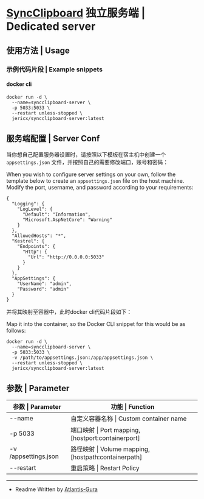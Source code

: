 # [SyncClipboard](https://github.com/Jeric-X/SyncClipboard) 独立服务端 | Dedicated server

## 使用方法 | Usage

### 示例代码片段 | Example snippets

#### docker cli

```
docker run -d \
  --name=syncclipboard-server \
  -p 5033:5033 \
  --restart unless-stopped \
  jericx/syncclipboard-server:latest
```

## 服务端配置 | Server Conf

当你想自己配置服务器设置时，请按照以下模板在宿主机中创建一个 `appsettings.json` 文件，并按照自己的需要修改端口，账号和密码：

When you wish to configure server settings on your own, follow the template below to create an `appsettings.json` file on the host machine. Modify the port, username, and password according to your requirements:

```
{
  "Logging": {
    "LogLevel": {
      "Default": "Information",
      "Microsoft.AspNetCore": "Warning"
    }
  },
  "AllowedHosts": "*",
  "Kestrel": {
    "Endpoints": {
      "Http": {
        "Url": "http://0.0.0.0:5033"
      }
    }
  },
  "AppSettings": {
    "UserName": "admin",
    "Password": "admin"
  }
}
```

并将其映射至容器中，此时docker cli代码片段如下：

Map it into the container, so the Docker CLI snippet for this would be as follows:

```
docker run -d \
  --name=syncclipboard-server \
  -p 5033:5033 \
  -v /path/to/appsettings.json:/app/appsettings.json \
  --restart unless-stopped \
  jericx/syncclipboard-server:latest
```

## 参数 | Parameter

| 参数 \|  Parameter   | 功能 \|  Function                                    |
| -------------------- | ---------------------------------------------------- |
| --name               | 自定义容器名称 \| Custom container name              |
| -p 5033              | 端口映射 \| Port mapping, [hostport:containerport]   |
| -v /appsettings.json | 路径映射 \| Volume mapping, [hostpath:containerpath] |
| --restart            | 重启策略 \|  Restart Policy                          |

----

- Readme Written by [Atlantis-Gura](https://github.com/Atlantis-Gura)
